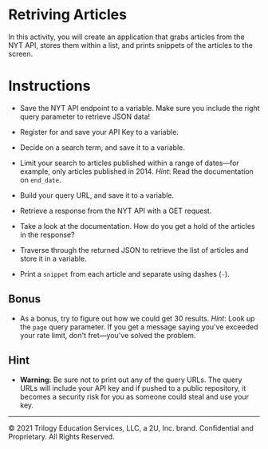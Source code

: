 # Retriving Articles

In this activity, you will create an application that grabs articles from the NYT API, stores them within a list, and prints snippets of the articles to the screen.

# Instructions

* Save the NYT API endpoint to a variable. Make sure you include the right query parameter to retrieve JSON data!

* Register for and save your API Key to a variable.

* Decide on a search term, and save it to a variable.

* Limit your search to articles published within a range of dates—for example, only articles published in 2014. _Hint_: Read the documentation on `end_date`.

* Build your query URL, and save it to a variable.

* Retrieve a response from the NYT API with a GET request.

* Take a look at the documentation. How do you get a hold of the articles in the response?

* Traverse through the returned JSON to retrieve the list of articles and store it in a variable.

* Print a `snippet` from each article and separate using dashes (`-`).

## Bonus 

* As a bonus, try to figure out how we could get 30 results. _Hint_: Look up the `page` query parameter. If you get a message saying you've exceeded your rate limit, don't fret—you've solved the problem.

## Hint

* **Warning:** Be sure not to print out any of the query URLs. The query URLs will include your API key and if pushed to a public repository, it becomes a security risk for you as someone could steal and use your key. 

- - -

© 2021 Trilogy Education Services, LLC, a 2U, Inc. brand. Confidential and Proprietary. All Rights Reserved.

